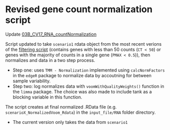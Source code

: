 # Revised gene count normalization script

Update [03B_CV17_RNA_countNormalization](https://github.com/epigeneticstoocean/2017OAExp_Oysters/blob/master/markdown_files/STAR_pipeline/03B_CV17_RNA_countAnalysis.md)

Script updated to take ```scenario1``` rdata object from the most recent verions of the [filtering script]() (contains genes with less than 50 counts (```CT < 50```) or genes with the majority of counts in a single gene (```PMAX < 0.5```)), then normalizes and data in a two step process.
* Step one: uses ```TMM - Normalization``` implemented using ```calcNormFactors``` in the ```edgeR``` package to normalize data by accoutning for between sample variability.
* Step two: log normalizes data with ```voomWithQualityWeights()``` function in the ```limma``` package. The choice was also made to include tank as a blocking variable in this function.

The script creates at final normalized .RData file (e.g. ```scenarioX_NormalizedVoom_Rdata```) in the ```input_file/RNA``` folder directory.
* The current version only takes the data from ```scenario1```

